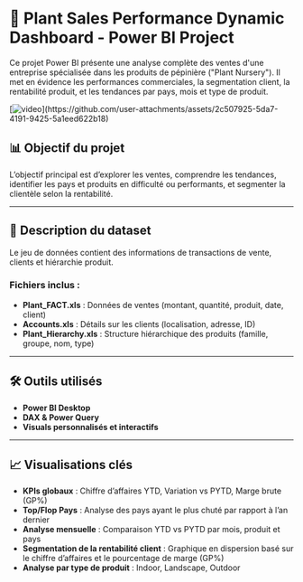 # 🌿 Plant Sales Performance Dynamic Dashboard - Power BI Project

Ce projet Power BI présente une analyse complète des ventes d'une entreprise spécialisée dans les produits de pépinière ("Plant Nursery"). Il met en évidence les performances commerciales, la segmentation client, la rentabilité produit, et les tendances par pays, mois et type de produit.

[![video]([https://github.com/mins25/Dashboard-PowerBI-Performance-Entreprise-Plante/blob/main/Demo%20Dashboard%20Power%20BI.mp4](https://github.com/mins25/Dashboard-PowerBI-Performance-Entreprise-Plante/blob/main/Demo%20Dashboard%20Power%20BI.mp4))](https://github.com/user-attachments/assets/2c507925-5da7-4191-9425-5a1eed622b18)
## 📊 Objectif du projet

L’objectif principal est d’explorer les ventes, comprendre les tendances, identifier les pays et produits en difficulté ou performants, et segmenter la clientèle selon la rentabilité.

---

## 🧾 Description du dataset

Le jeu de données contient des informations de transactions de vente, clients et hiérarchie produit.

### Fichiers inclus :

- **Plant_FACT.xls** : Données de ventes (montant, quantité, produit, date, client)
- **Accounts.xls** : Détails sur les clients (localisation, adresse, ID)
- **Plant_Hierarchy.xls** : Structure hiérarchique des produits (famille, groupe, nom, type)

---

## 🛠️ Outils utilisés

- **Power BI Desktop**
- **DAX & Power Query**
- **Visuals personnalisés et interactifs**

---

## 📈 Visualisations clés

- **KPIs globaux** : Chiffre d’affaires YTD, Variation vs PYTD, Marge brute (GP%)
- **Top/Flop Pays** : Analyse des pays ayant le plus chuté par rapport à l’an dernier
- **Analyse mensuelle** : Comparaison YTD vs PYTD par mois, produit et pays
- **Segmentation de la rentabilité client** : Graphique en dispersion basé sur le chiffre d’affaires et le pourcentage de marge (GP%)
- **Analyse par type de produit** : Indoor, Landscape, Outdoor

